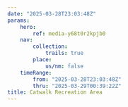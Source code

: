 ```yaml
---
date: "2025-03-28T23:03:48Z"
params:
    hero:
        ref: media-y68t0r2kpjb0
    nav:
        collection:
            trails: true
        place:
            us/nm: false
    timeRange:
        from: "2025-03-28T23:03:48Z"
        thru: "2025-03-29T00:39:22Z"
title: Catwalk Recreation Area
---
```

